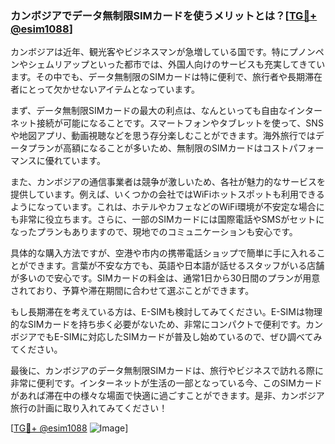 ### カンボジアでデータ無制限SIMカードを使うメリットとは？[[TG💪+ @esim1088](https://t.me/s/esim1088)]

カンボジアは近年、観光客やビジネスマンが急増している国です。特にプノンペンやシェムリアップといった都市では、外国人向けのサービスも充実してきています。その中でも、データ無制限のSIMカードは特に便利で、旅行者や長期滞在者にとって欠かせないアイテムとなっています。

まず、データ無制限SIMカードの最大の利点は、なんといっても自由なインターネット接続が可能になることです。スマートフォンやタブレットを使って、SNSや地図アプリ、動画視聴などを思う存分楽しむことができます。海外旅行ではデータプランが高額になることが多いため、無制限のSIMカードはコストパフォーマンスに優れています。

また、カンボジアの通信事業者は競争が激しいため、各社が魅力的なサービスを提供しています。例えば、いくつかの会社ではWiFiホットスポットも利用できるようになっています。これは、ホテルやカフェなどのWiFi環境が不安定な場合にも非常に役立ちます。さらに、一部のSIMカードには国際電話やSMSがセットになったプランもありますので、現地でのコミュニケーションも安心です。

具体的な購入方法ですが、空港や市内の携帯電話ショップで簡単に手に入れることができます。言葉が不安な方でも、英語や日本語が話せるスタッフがいる店舗が多いので安心です。SIMカードの料金は、通常1日から30日間のプランが用意されており、予算や滞在期間に合わせて選ぶことができます。

もし長期滞在を考えている方は、E-SIMも検討してみてください。E-SIMは物理的なSIMカードを持ち歩く必要がないため、非常にコンパクトで便利です。カンボジアでもE-SIMに対応したSIMカードが普及し始めているので、ぜひ調べてみてください。

最後に、カンボジアのデータ無制限SIMカードは、旅行やビジネスで訪れる際に非常に便利です。インターネットが生活の一部となっている今、このSIMカードがあれば滞在中の様々な場面で快適に過ごすことができます。是非、カンボジア旅行の計画に取り入れてみてください！

[[TG💪+ @esim1088](https://t.me/s/esim1088) ![Image](https://i.postimg.cc/Y0z9fWf4/image.png)]